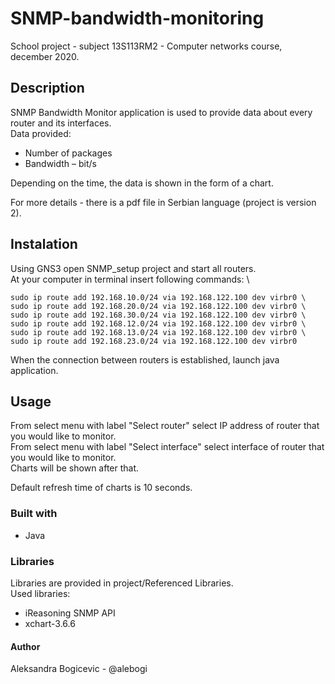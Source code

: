 # SNMP-bandwidth-monitoring

School project - subject 13S113RM2 - Computer networks course, december 2020. 

## Description
SNMP Bandwidth Monitor application is used to provide data about every router and its interfaces. \
Data provided:
- Number of packages 
- Bandwidth – bit/s 

Depending on the time, the data is shown in the form of a chart.

For more details - there is a pdf file in Serbian language (project is version 2).

## Instalation
Using GNS3 open SNMP_setup project and start all routers. \
At your computer in terminal insert following commands: \
```
sudo ip route add 192.168.10.0/24 via 192.168.122.100 dev virbr0 \
sudo ip route add 192.168.20.0/24 via 192.168.122.100 dev virbr0 \
sudo ip route add 192.168.30.0/24 via 192.168.122.100 dev virbr0 \
sudo ip route add 192.168.12.0/24 via 192.168.122.100 dev virbr0 \
sudo ip route add 192.168.13.0/24 via 192.168.122.100 dev virbr0 \
sudo ip route add 192.168.23.0/24 via 192.168.122.100 dev virbr0 
```
When the connection between routers is established, launch java application. 

## Usage
From select menu with label "Select router" select IP address of router that you would like to monitor. \
From select menu with label "Select interface" select interface of router that you would like to monitor. \
Charts will be shown after that. 

Default refresh time of charts is 10 seconds.

### Built with
- Java

### Libraries
Libraries are provided in project/Referenced Libraries. \
Used libraries:
- iReasoning SNMP API
- xchart-3.6.6

#### Author
Aleksandra Bogicevic - @alebogi